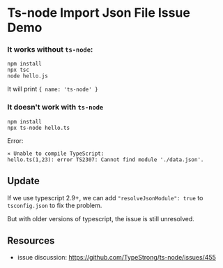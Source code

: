Ts-node Import Json File Issue Demo
===================================

### It works without `ts-node`:

```
npm install
npx tsc
node hello.js
```

It will print `{ name: 'ts-node' }`

### It doesn't work with `ts-node`

```
npm install
npx ts-node hello.ts
```

Error:

```
⨯ Unable to compile TypeScript:
hello.ts(1,23): error TS2307: Cannot find module './data.json'.
```

Update
------

If we use typescript 2.9+, we can add `"resolveJsonModule": true` to `tsconfig.json` to fix the problem.

But with older versions of typescript, the issue is still unresolved.

Resources
---------

- issue discussion: https://github.com/TypeStrong/ts-node/issues/455